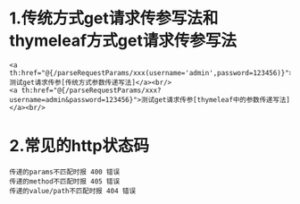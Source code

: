 # 1.传统方式get请求传参写法和thymeleaf方式get请求传参写法
    <a th:href="@{/parseRequestParams/xxx(username='admin',password=123456)}">测试get请求传参[传统方式参数传递写法]</a><br/>
    <a th:href="@{/parseRequestParams/xxx?username=admin&password=123456}">测试get请求传参[thymeleaf中的参数传递写法]</a><br/>
# 2.常见的http状态码
    传递的params不匹配时报 400 错误
    传递的method不匹配时报 405 错误
    传递的value/path不匹配时报 404 错误